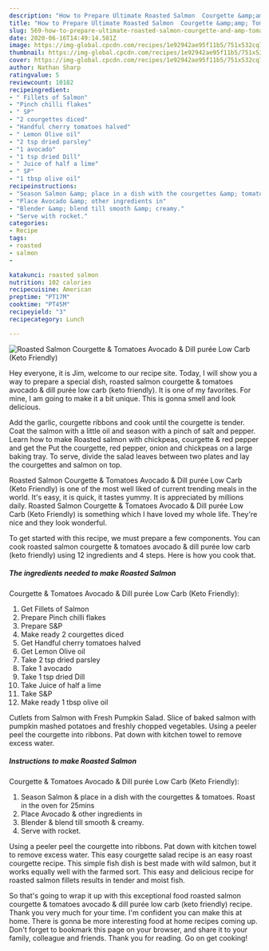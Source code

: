 ```yaml
---
description: "How to Prepare Ultimate Roasted Salmon  Courgette &amp;amp; Tomatoes  Avocado &amp;amp; Dill purée  Low Carb (Keto Friendly)"
title: "How to Prepare Ultimate Roasted Salmon  Courgette &amp;amp; Tomatoes  Avocado &amp;amp; Dill purée  Low Carb (Keto Friendly)"
slug: 569-how-to-prepare-ultimate-roasted-salmon-courgette-and-amp-tomatoes-avocado-and-amp-dill-puree-low-carb-keto-friendly
date: 2020-06-16T14:49:14.581Z
image: https://img-global.cpcdn.com/recipes/1e92942ae95f11b5/751x532cq70/roasted-salmon-courgette-tomatoes-avocado-dill-puree-low-carb-keto-friendly-recipe-main-photo.jpg
thumbnail: https://img-global.cpcdn.com/recipes/1e92942ae95f11b5/751x532cq70/roasted-salmon-courgette-tomatoes-avocado-dill-puree-low-carb-keto-friendly-recipe-main-photo.jpg
cover: https://img-global.cpcdn.com/recipes/1e92942ae95f11b5/751x532cq70/roasted-salmon-courgette-tomatoes-avocado-dill-puree-low-carb-keto-friendly-recipe-main-photo.jpg
author: Nathan Sharp
ratingvalue: 5
reviewcount: 10182
recipeingredient:
- " Fillets of Salmon"
- "Pinch chilli flakes"
- " SP"
- "2 courgettes diced"
- "Handful cherry tomatoes halved"
- " Lemon Olive oil"
- "2 tsp dried parsley"
- "1 avocado"
- "1 tsp dried Dill"
- " Juice of half a lime"
- " SP"
- "1 tbsp olive oil"
recipeinstructions:
- "Season Salmon &amp; place in a dish with the courgettes &amp; tomatoes. Roast in the oven for 25mins"
- "Place Avocado &amp; other ingredients in"
- "Blender &amp; blend till smooth &amp; creamy."
- "Serve with rocket."
categories:
- Recipe
tags:
- roasted
- salmon
- 

katakunci: roasted salmon  
nutrition: 102 calories
recipecuisine: American
preptime: "PT17M"
cooktime: "PT45M"
recipeyield: "3"
recipecategory: Lunch

---
```



![Roasted Salmon 
Courgette &amp; Tomatoes 
Avocado &amp; Dill purée 
Low Carb (Keto Friendly)](https://img-global.cpcdn.com/recipes/1e92942ae95f11b5/751x532cq70/roasted-salmon-courgette-tomatoes-avocado-dill-puree-low-carb-keto-friendly-recipe-main-photo.jpg)

Hey everyone, it is Jim, welcome to our recipe site. Today, I will show you a way to prepare a special dish, roasted salmon 
courgette &amp; tomatoes 
avocado &amp; dill purée 
low carb (keto friendly). It is one of my favorites. For mine, I am going to make it a bit unique. This is gonna smell and look delicious.

Add the garlic, courgette ribbons and cook until the courgette is tender. Coat the salmon with a little oil and season with a pinch of salt and pepper. Learn how to make Roasted salmon with chickpeas, courgette &amp; red pepper and get the Put the courgette, red pepper, onion and chickpeas on a large baking tray. To serve, divide the salad leaves between two plates and lay the courgettes and salmon on top.

Roasted Salmon 
Courgette &amp; Tomatoes 
Avocado &amp; Dill purée 
Low Carb (Keto Friendly) is one of the most well liked of current trending meals in the world. It's easy, it is quick, it tastes yummy. It is appreciated by millions daily. Roasted Salmon 
Courgette &amp; Tomatoes 
Avocado &amp; Dill purée 
Low Carb (Keto Friendly) is something which I have loved my whole life. They're nice and they look wonderful.


To get started with this recipe, we must prepare a few components. You can cook roasted salmon 
courgette &amp; tomatoes 
avocado &amp; dill purée 
low carb (keto friendly) using 12 ingredients and 4 steps. Here is how you cook that.

<!--inarticleads1-->

##### The ingredients needed to make Roasted Salmon 
Courgette &amp; Tomatoes 
Avocado &amp; Dill purée 
Low Carb (Keto Friendly):

1. Get  Fillets of Salmon
1. Prepare Pinch chilli flakes
1. Prepare  S&amp;P
1. Make ready 2 courgettes diced
1. Get Handful cherry tomatoes halved
1. Get  Lemon Olive oil
1. Take 2 tsp dried parsley
1. Take 1 avocado
1. Take 1 tsp dried Dill
1. Take  Juice of half a lime
1. Take  S&amp;P
1. Make ready 1 tbsp olive oil


Cutlets from Salmon with Fresh Pumpkin Salad. Slice of baked salmon with pumpkin mashed potatoes and freshly chopped vegetables. Using a peeler peel the courgette into ribbons. Pat down with kitchen towel to remove excess water. 

<!--inarticleads2-->

##### Instructions to make Roasted Salmon 
Courgette &amp; Tomatoes 
Avocado &amp; Dill purée 
Low Carb (Keto Friendly):

1. Season Salmon &amp; place in a dish with the courgettes &amp; tomatoes. Roast in the oven for 25mins
1. Place Avocado &amp; other ingredients in
1. Blender &amp; blend till smooth &amp; creamy.
1. Serve with rocket.


Using a peeler peel the courgette into ribbons. Pat down with kitchen towel to remove excess water. This easy courgette salad recipe is an easy roast courgette recipe. This simple fish dish is best made with wild salmon, but it works equally well with the farmed sort. This easy and delicious recipe for roasted salmon fillets results in tender and moist fish. 

So that's going to wrap it up with this exceptional food roasted salmon 
courgette &amp; tomatoes 
avocado &amp; dill purée 
low carb (keto friendly) recipe. Thank you very much for your time. I'm confident you can make this at home. There is gonna be more interesting food at home recipes coming up. Don't forget to bookmark this page on your browser, and share it to your family, colleague and friends. Thank you for reading. Go on get cooking!
